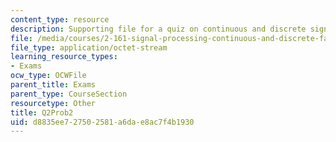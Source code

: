 ```yaml
---
content_type: resource
description: Supporting file for a quiz on continuous and discrete signal processing.
file: /media/courses/2-161-signal-processing-continuous-and-discrete-fall-2008/d8835ee727502581a6dae8ac7f4b1930_Q2Prob2.mat
file_type: application/octet-stream
learning_resource_types:
- Exams
ocw_type: OCWFile
parent_title: Exams
parent_type: CourseSection
resourcetype: Other
title: Q2Prob2
uid: d8835ee7-2750-2581-a6da-e8ac7f4b1930
---
```

